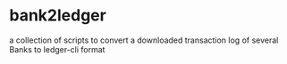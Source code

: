 # bank2ledger
a collection of scripts to convert a downloaded transaction log  of several Banks to ledger-cli format
